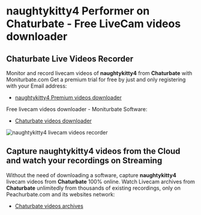 # naughtykitty4 Performer on Chaturbate - Free LiveCam videos downloader

## Chaturbate Live Videos Recorder

Monitor and record livecam videos of **naughtykitty4** from **Chaturbate** with Moniturbate.com
Get a premium trial for free by just and only registering with your Email address:
* [naughtykitty4 Premium videos downloader](https://moniturbate.com/request-demo-licence-key.html)

Free livecam videos downloader - Moniturbate Software:
* [Chaturbate videos downloader](https://moniturbate.com/moniturbate-download-software.html)

![naughtykitty4 livecam videos recorder](https://peachurnet.com/templates/moniturbate-software.png)


## Capture naughtykitty4 videos from the Cloud and watch your recordings on Streaming

Without the need of downloading a software, capture **naughtykitty4** livecam videos from **Chaturbate** 100% online.
Watch Livecam archives from **Chaturbate** unlimitedly from thousands of existing recordings, only on Peachurbate.com and its websites network:
* [Chaturbate videos archives](https://peachurnet.com/)